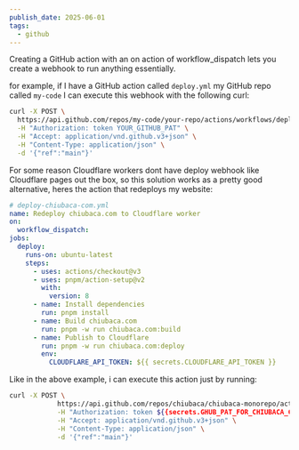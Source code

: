```yaml
---
publish_date: 2025-06-01
tags:
  - github
---
```



Creating a GitHub action with an on action of workflow_dispatch lets you create a webhook to run anything essentially.

for example, if I have a GitHub action called `deploy.yml`  my GitHub repo called `my-code` I can execute this webhook with the following curl:

```bash
curl -X POST \
  https://api.github.com/repos/my-code/your-repo/actions/workflows/deploy.yml/dispatches \
  -H "Authorization: token YOUR_GITHUB_PAT" \
  -H "Accept: application/vnd.github.v3+json" \
  -H "Content-Type: application/json" \
  -d '{"ref":"main"}'
```

For some reason Cloudflare workers dont have deploy webhook like Cloudflare pages out the box, so this solution works as a pretty good alternative, heres the action that redeploys my website:

```yaml
# deploy-chiubaca-com.yml
name: Redeploy chiubaca.com to Cloudflare worker
on:
  workflow_dispatch:
jobs:
  deploy:
    runs-on: ubuntu-latest
    steps:
      - uses: actions/checkout@v3
      - uses: pnpm/action-setup@v2
        with:
          version: 8
      - name: Install dependencies
        run: pnpm install
      - name: Build chiubaca.com
        run: pnpm -w run chiubaca.com:build
      - name: Publish to Cloudflare
        run: pnpm -w run chiubaca.com:deploy
        env:
          CLOUDFLARE_API_TOKEN: ${{ secrets.CLOUDFLARE_API_TOKEN }}
```

Like in the above example, i can execute this action just by running:
```bash
curl -X POST \
            https://api.github.com/repos/chiubaca/chiubaca-monorepo/actions/workflows/deploy-chiubaca-com.yml/dispatches \
            -H "Authorization: token ${{secrets.GHUB_PAT_FOR_CHIUBACA_COM_REDEPLOY_ACTION}}" \
            -H "Accept: application/vnd.github.v3+json" \
            -H "Content-Type: application/json" \
            -d '{"ref":"main"}'

```